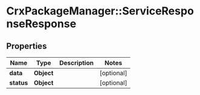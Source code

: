 # CrxPackageManager::ServiceResponseResponse

## Properties
Name | Type | Description | Notes
------------ | ------------- | ------------- | -------------
**data** | **Object** |  | [optional] 
**status** | **Object** |  | [optional] 


